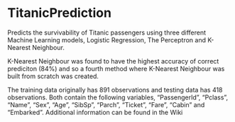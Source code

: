 # TitanicPrediction
Predicts the survivability of Titanic passengers using three different Machine Learning models, Logistic Regression, The Perceptron and K-Nearest Neighbour. 

K-Nearest Neighbour was found to have the highest accuracy of correct prediciton (84%) and so a fourth method where K-Nearest Neighbour was built from scratch was created.

The training data originally has 891 observations and testing data has 418 observations. Both contain the following variables, “PassengerId”, “Pclass”, “Name”, “Sex”, “Age”, “SibSp”, “Parch”, “Ticket”, “Fare”, “Cabin” and “Embarked”. Additional information can be found in the Wiki
